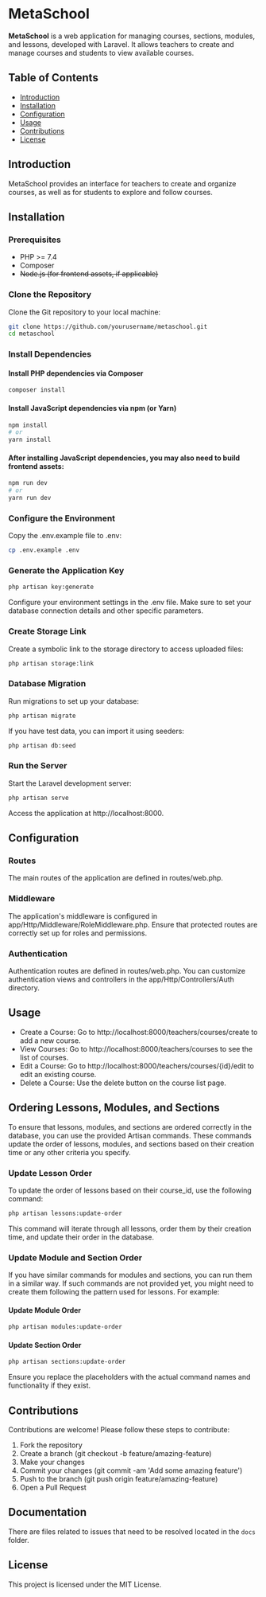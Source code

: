 # MetaSchool

**MetaSchool** is a web application for managing courses, sections, modules, and lessons, developed with Laravel. It allows teachers to create and manage courses and students to view available courses.

## Table of Contents

- [Introduction](#introduction)
- [Installation](#installation)
- [Configuration](#configuration)
- [Usage](#usage)
- [Contributions](#contributions)
- [License](#license)

## Introduction

MetaSchool provides an interface for teachers to create and organize courses, as well as for students to explore and follow courses.

## Installation

### Prerequisites

- PHP >= 7.4
- Composer
- ~~Node.js (for frontend assets, if applicable)~~

### Clone the Repository

Clone the Git repository to your local machine:

```bash
git clone https://github.com/yourusername/metaschool.git
cd metaschool
```

### Install Dependencies

#### Install PHP dependencies via Composer

```bash
composer install
```

#### Install JavaScript dependencies via npm (or Yarn)

```bash
npm install
# or
yarn install
```

#### After installing JavaScript dependencies, you may also need to build frontend assets:

```bash
npm run dev
# or
yarn run dev
```

### Configure the Environment

Copy the .env.example file to .env:

```bash
cp .env.example .env
```

### Generate the Application Key

```bash
php artisan key:generate
```

Configure your environment settings in the .env file. Make sure to set your database connection details and other specific parameters.

### Create Storage Link

Create a symbolic link to the storage directory to access uploaded files:

```bash
php artisan storage:link
```

### Database Migration

Run migrations to set up your database:

```bash
php artisan migrate
```

If you have test data, you can import it using seeders:

```bash
php artisan db:seed
```

### Run the Server

Start the Laravel development server:

```bash
php artisan serve
```

Access the application at http://localhost:8000.

## Configuration

### Routes

The main routes of the application are defined in routes/web.php.

### Middleware

The application's middleware is configured in app/Http/Middleware/RoleMiddleware.php. Ensure that protected routes are correctly set up for roles and permissions.

### Authentication

Authentication routes are defined in routes/web.php. You can customize authentication views and controllers in the app/Http/Controllers/Auth directory.

## Usage

- Create a Course: Go to http://localhost:8000/teachers/courses/create to add a new course.
- View Courses: Go to http://localhost:8000/teachers/courses to see the list of courses.
- Edit a Course: Go to http://localhost:8000/teachers/courses/{id}/edit to edit an existing course.
- Delete a Course: Use the delete button on the course list page.

## Ordering Lessons, Modules, and Sections

To ensure that lessons, modules, and sections are ordered correctly in the database, you can use the provided Artisan commands. These commands update the order of lessons, modules, and sections based on their creation time or any other criteria you specify.

### Update Lesson Order

To update the order of lessons based on their course_id, use the following command:

```bash
php artisan lessons:update-order
```

This command will iterate through all lessons, order them by their creation time, and update their order in the database.

### Update Module and Section Order

If you have similar commands for modules and sections, you can run them in a similar way. If such commands are not provided yet, you might need to create them following the pattern used for lessons. For example:

#### Update Module Order

```bash
php artisan modules:update-order
```

#### Update Section Order

```bash
php artisan sections:update-order
```

Ensure you replace the placeholders with the actual command names and functionality if they exist.

## Contributions

Contributions are welcome! Please follow these steps to contribute:

1. Fork the repository
2. Create a branch (git checkout -b feature/amazing-feature)
3. Make your changes
4. Commit your changes (git commit -am 'Add some amazing feature')
5. Push to the branch (git push origin feature/amazing-feature)
6. Open a Pull Request

## Documentation

There are files related to issues that need to be resolved located in the `docs` folder.

## License

This project is licensed under the MIT License.
